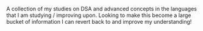 A collection of my studies on DSA and advanced concepts in the languages that I am studying / improving upon. Looking to make this become a large bucket of information I can revert back to and improve my understanding!